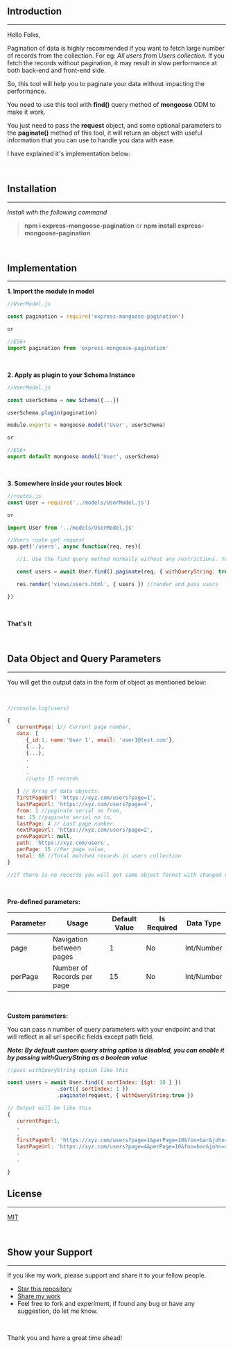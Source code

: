 ## Introduction
---

Hello Folks,

Pagination of data is highly recommended if you want to fetch large number of records from the collection. For eg: *All users from Users collection.* If you fetch the records without pagination, it may result in slow performance at both back-end and front-end side.

So, this tool will help you to paginate your data without impacting the performance.

You need to use this tool with **find()** query method of **mongoose** ODM to make it work.

You just need to pass the **request** object, and some optional parameters to the **paginate()** method of this tool, it will return an object with useful information that you can use to handle you data with ease.

I have explained it's implementation below:

<br/>

## Installation
---

*Install with the following command*

>**npm i express-mongoose-pagination**
> or
>**npm install express-mongoose-pagination**

<br/>

## Implementation
---

**1. Import the module in model**

```js
//UserModel.js

const pagination = require('express-mongoose-pagination')

or

//ES6+
import pagination from 'express-mongoose-pagination'
```
<br/>

**2. Apply as plugin to your Schema Instance**

```js
//UserModel.js

const userSchema = new Schema({...})

userSchema.plugin(pagination)

module.exports = mongoose.model('User', userSchema)

or

//ES6+
export default mongoose.model('User', userSchema)
```

<br/>

**3. Somewhere inside your routes block**

```js
//routes.js
const User = require('../models/UserModel.js')

or

import User from '../models/UserModel.js'

//Users route get request
app.get('/users', async function(req, res){

   //1. Use the find query method normally without any restrictions. You can pass all available parameters like condition, projection, options, etc

   const users = await User.find().paginate(req, { withQueryString: true })

   res.render('views/users.html', { users }) //render and pass users

})

```

<br/>

**That's It**

<br/>

## Data Object and Query Parameters
---

You will get the output data in the form of object as mentioned below:

<br/>

```js
//console.log(users)

{
   currentPage: 1// Current page number,
   data: [
      {_id:1, name:'User 1', email: 'user1@test.com'},
      {...},
      {...},
      .
      .
      .
      //upto 15 records

   ] // Array of data objects,
   firstPageUrl: 'https://xyz.com/users?page=1',
   lastPageUrl: 'https://xyz.com/users?page=4',
   from: 1 //paginate serial no from,
   to: 15 //paginate serial no to,
   lastPage: 4 // Last page number,
   nextPageUrl: 'https://xyz.com/users?page=2',
   prevPageUrl: null,
   path: 'https://xyz.com/users',
   perPage: 15 //Per page value,
   total: 60 //Total matched records in users collection
}

//If there is no records you will get same object format with changed values and most of them will be null or empty array for data field.
```

<br/>

**Pre-defined parameters:**
<table>
<thead>
<tr>
<th>Parameter</th>
<th>Usage</th>
<th>Default Value</th>
<th>Is Required</th>
<th>Data Type</th>
</tr>
</thead>
<tbody>
<tr>
<td>page</td>
<td>Navigation between pages</td>
<td>1</td>
<td>No</td>
<td>Int/Number</td>
</tr>
<tr>
<td>perPage</td>
<td>Number of Records per page</td>
<td>15</td>
<td>No</td>
<td>Int/Number</td>
</tr>
</tbody>
</table>

<br/>

**Custom parameters:**

You can pass n number of query parameters with your endpoint and that will reflect in all url specific fields except path field.

***Note: By default custom query string option is disabled, you can enable it by passing withQueryString as a boolean value***

```js
//pass withQueryString option like this

const users = await User.find({ sortIndex: {$gt: 10 } })
                .sort({ sortIndex: 1 })
                .paginate(request, { withQueryString:true })

// Output will be like this
{
   currentPage:1,
   .
   .
   firstPageUrl: 'https://xyz.com/users?page=1&perPage=10&foo=bar&john=doe',
   lastPageUrl: 'https://xyz.com/users?page=4&perPage=10&foo=bar&john=doe',
   .
   .

}                
```

## License
---

[MIT](https://github.com/codecravegit/express-mongoose-pagination/blob/master/LICENSE.txt)

<br/>

## Show your Support
---

If you like my work, please support and share it to your fellow people.

   * [Star this repository](https://github.com/codecravegit/express-mongoose-pagination)
   * [Share my work](https://www.linkedin.com/sharing/share-offsite/?url=https://github.com/codecravegit/express-mongoose-pagination)
   * Feel free to fork and experiment, if found any bug or have any suggestion, do let me know.

<br/>

   Thank you and have a great time ahead!